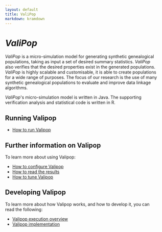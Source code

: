```yaml
---
layout: default
title: ValiPop
markdown: kramdown
---
```


# _ValiPop_

_ValiPop_ is a micro-simulation model for generating synthetic genealogical populations, 
taking as input a set of desired summary statistics. _ValiPop_ also verifies that the 
desired properties exist in the generated populations. _ValiPop_ is highly scalable and 
customisable, it is able to create populations for a wide range of purposes.  The focus 
of our research is the use of many synthetic genealogical populations to evaluate and 
improve data linkage algorithms.

_ValiPop_'s micro-simulation model is written in Java. The supporting verification analysis 
and statistical code is written in R.

## Running Valipop

- [How to run Valipop](usage/execution/index.md)

## Further information on Valipop 

To learn more about using Valipop:

- [How to configure Valipop](usage/configuration/index.md)
- [How to read the results](usage/results.md)
- [How to tune Valipop](usage/factor-search.md)

## Developing Valipop

To learn more about how Valipop works, and how to develop it, you can read the following:

- [Valipop execution overview](development/overview.md)
- [Valipop implementation](development/implementations.md)
